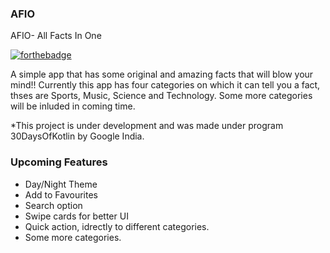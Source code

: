 ### AFIO
AFIO- All Facts In One

[![forthebadge](https://forthebadge.com/images/badges/built-for-android.svg)](https://forthebadge.com)

A simple app that has some original and amazing facts that will blow your mind!!
Currently this app has four categories on which it can tell you a fact, thses are Sports, Music, Science and Technology. Some more categories will be inluded in coming time.

*This project is under development and was made under program 30DaysOfKotlin by Google India.

### Upcoming Features

* Day/Night Theme
* Add to Favourites
* Search option
* Swipe cards for better UI
* Quick action,  idrectly to different categories.
* Some more categories.
